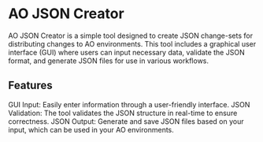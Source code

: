 # AO JSON Creator
AO JSON Creator is a simple tool designed to create JSON change-sets for distributing changes to AO environments. This tool includes a graphical user interface (GUI) where users can input necessary data, validate the JSON format, and generate JSON files for use in various workflows.

## Features
GUI Input: Easily enter information through a user-friendly interface.
JSON Validation: The tool validates the JSON structure in real-time to ensure correctness.
JSON Output: Generate and save JSON files based on your input, which can be used in your AO environments.